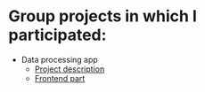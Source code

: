 # Group projects in which I participated:
  * Data processing app
    - [Project description](https://github.com/ScienceWebProjects/fragor-portfolio)
    - [Frontend part](https://github.com/ScienceWebProjects/fragor-frontend)
